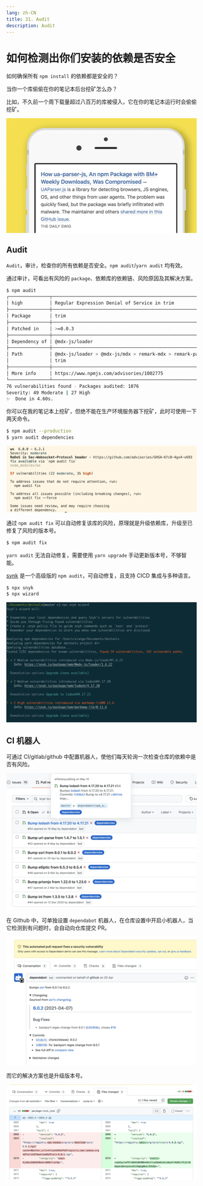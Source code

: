 ```yaml
---
lang: zh-CN
title: 31. Audit
description: Audit
---
```


# 如何检测出你们安装的依赖是否安全

如何确保所有 `npm install` 的依赖都是安全的？

当你一个库偷偷在你的笔记本后台挖矿怎么办？

比如，不久前一个周下载量超过八百万的库被侵入，它在你的笔记本运行时会偷偷挖矿。

![挖矿](./asserts/wk.webp)

## Audit

`Audit`，审计，检查你的所有依赖是否安全。`npm audit`/`yarn audit` 均有效。

通过审计，可看出有风险的 `package`、依赖库的依赖链、风险原因及其解决方案。

```sh
$ npm audit
┌───────────────┬──────────────────────────────────────────────────────────────┐
│ high          │ Regular Expression Denial of Service in trim                 │
├───────────────┼──────────────────────────────────────────────────────────────┤
│ Package       │ trim                                                         │
├───────────────┼──────────────────────────────────────────────────────────────┤
│ Patched in    │ >=0.0.3                                                      │
├───────────────┼──────────────────────────────────────────────────────────────┤
│ Dependency of │ @mdx-js/loader                                               │
├───────────────┼──────────────────────────────────────────────────────────────┤
│ Path          │ @mdx-js/loader > @mdx-js/mdx > remark-mdx > remark-parse >   │
│               │ trim                                                         │
├───────────────┼──────────────────────────────────────────────────────────────┤
│ More info     │ https://www.npmjs.com/advisories/1002775                     │
└───────────────┴──────────────────────────────────────────────────────────────┘
76 vulnerabilities found - Packages audited: 1076
Severity: 49 Moderate | 27 High
✨  Done in 4.60s.
```

你可以在我的笔记本上挖矿，但绝不能在生产环境服务器下挖矿，此时可使用一下两天命令。

```sh
$ npm audit --production
$ yarn audit dependencies
```

![ws](./asserts/ws.webp)

通过 `npm audit fix` 可以自动修复该库的风险，原理就是升级依赖库，升级至已修复了风险的版本号。

```sh
$ npm audit fix
```

`yarn audit` 无法自动修复，需要使用 `yarn upgrade` 手动更新版本号，不够智能。

[synk](https://snyk.io/) 是一个高级版的 `npm audit`，可自动修复，且支持 CICD 集成与多种语言。

```sh
$ npx snyk
$ npx wizard
```

![npxsnykwizard](./asserts/npxsnykwizard.webp)

## CI 机器人

可通过 CI/gitlab/github 中配置机器人，使他们每天轮询一次检查仓库的依赖中是否有风险。

![ci机器人](./asserts/ci%E6%9C%BA%E5%99%A8%E4%BA%BA.webp)

在 Github 中，可单独设置 `dependabot` 机器人，在仓库设置中开启小机器人，当它检测到有问题时，会自动向仓库提交 PR。

![PR](./asserts/pr.webp)

而它的解决方案也是升级版本号。

![upgrade](./asserts/upgrade.webp)
